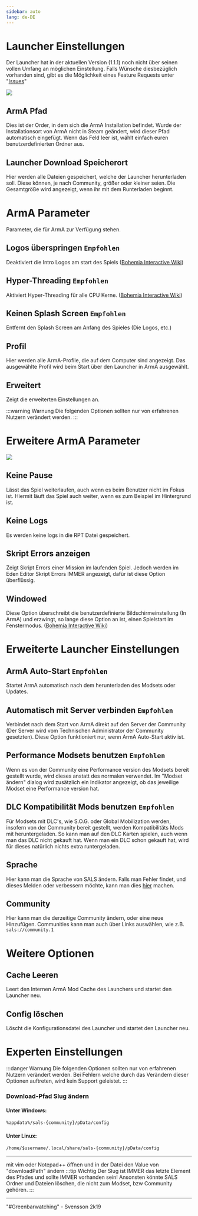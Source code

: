 ```yaml
---
sidebar: auto
lang: de-DE
---
```



# Launcher Einstellungen
Der Launcher hat in der aktuellen Version (1.1.1) noch nicht über seinen vollen Umfang an möglichen Einstellung. Falls Wünsche diesbezüglich vorhanden sind, gibt es die Möglichkeit eines Feature Requests unter "[Issues](https://github.com/SALS-APP/sals/issues)"

![](/images/de/launcher/settings_1_0_0_beta.png)

## ArmA Pfad
Dies ist der Order, in dem sich die ArmA Installation befindet. Wurde der Installationsort von ArmA nicht in Steam geändert, wird dieser Pfad automatisch eingefügt. Wenn das Feld leer ist, wählt einfach euren benutzerdefinierten Ordner aus.

## Launcher Download Speicherort
Hier werden alle Dateien gespeichert, welche der Launcher herunterladen soll. Diese können, je nach Community, größer oder kleiner seien. Die Gesamtgröße wird angezeigt, wenn ihr mit dem Runterladen beginnt.






# ArmA Parameter
Parameter, die für ArmA zur Verfügung stehen.

## Logos überspringen `Empfohlen`
Deaktiviert die Intro Logos am start des Spiels ([Bohemia Interactive Wiki](https://community.bistudio.com/wiki/Arma_3_Startup_Parameters#Game_Loading_Speedup))

## Hyper-Threading `Empfohlen`
Aktiviert Hyper-Threading für alle CPU Kerne. ([Bohemia Interactive Wiki](https://community.bistudio.com/wiki/Arma_3_Startup_Parameters#Performance))

## Keinen Splash Screen `Empfohlen`
Entfernt den Splash Screen am Anfang des Spieles (Die Logos, etc.)

## Profil
Hier werden alle ArmA-Profile, die auf dem Computer sind angezeigt. Das ausgewählte Profil wird beim Start über den Launcher in ArmA ausgewählt.

## Erweitert
Zeigt die erweiterten Einstellungen an.






:::warning Warnung
Die folgenden Optionen sollten nur von erfahrenen Nutzern verändert werden.
:::


# Erweitere ArmA Parameter

![](/images/de/launcher/settings_advanced_1_0_0_beta.png)

## Keine Pause
Lässt das Spiel weiterlaufen, auch wenn es beim Benutzer nicht im Fokus ist. Hiermit läuft das Spiel auch weiter, wenn es zum Beispiel im Hintergrund ist.

## Keine Logs
Es werden keine logs in die RPT Datei gespeichert.

## Skript Errors anzeigen
Zeigt Skript Errors einer Mission im laufenden Spiel. Jedoch werden im Eden Editor Skript Errors IMMER angezeigt, dafür ist diese Option überflüssig.

## Windowed
Diese Option überschreibt die benutzerdefinierte Bildschirmeinstellung (In ArmA) und erzwingt, so lange diese Option an ist, einen Spielstart im Fenstermodus. ([Bohemia Interactive Wiki](https://community.bistudio.com/wiki/Arma_3_Startup_Parameters#Display_Options))

# Erweiterte Launcher Einstellungen

## ArmA Auto-Start `Empfohlen`
Startet ArmA automatisch nach dem herunterladen des Modsets oder Updates.

## Automatisch mit Server verbinden `Empfohlen`
Verbindet nach dem Start von ArmA direkt auf den Server der Community (Der Server wird vom Technischen Administrator der Community gesetzten). Diese Option funktioniert nur, wenn ArmA Auto-Start aktiv ist.

## Performance Modsets benutzen `Empfohlen`
Wenn es von der Community eine Performance version des Modsets bereit gestellt wurde, wird dieses anstatt des normalen verwendet.
Im "Modset ändern" dialog wird zusätzlich ein Indikator angezeigt, ob das jeweilige Modset eine Performance version hat.

## DLC Kompatibilität Mods benutzen `Empfohlen`
Für Modsets mit DLC's, wie S.O.G. oder Global Mobilization werden, insofern von der Community bereit gestellt, werden
Kompatibilitäts Mods mit heruntergeladen. So kann man auf den DLC Karten spielen, auch wenn man das DLC nicht gekauft hat.
Wenn man ein DLC schon gekauft hat, wird für dieses natürlich nichts extra runtergeladen.

## Sprache
Hier kann man die Sprache von SALS ändern. Falls man Fehler findet, und dieses Melden oder verbessern möchte, kann man dies [hier](https://github.com/SALS-APP/Translations) machen.

## Community
Hier kann man die derzeitige Community ändern, oder eine neue Hinzufügen. Communities kann man auch über Links auswählen, wie z.B. `sals://community.1`

# Weitere Optionen

## Cache Leeren
Leert den Internen ArmA Mod Cache des Launchers und startet den Launcher neu.

## Config löschen
Löscht die Konfigurationsdatei des Launcher und startet den Launcher neu.







# Experten Einstellungen
:::danger Warnung
Die folgenden Optionen sollten nur von erfahrenen Nutzern verändert werden. Bei Fehlern welche durch das Verändern dieser Optionen auftreten, wird kein Support geleistet.
:::

### Download-Pfad Slug ändern

#### Unter Windows:
```%appdata%/sals-{community}/pData/config```
#### Unter Linux:
```/home/$username/.local/share/sals-{community}/pData/config```

---

mit vim oder Notepad++ öffnen und in der Datei den Value von "downloadPath" ändern
:::tip Wichtig
Der Slug ist IMMER das letzte Element des Pfades und sollte IMMER vorhanden sein! Ansonsten könnte SALS Ordner und Dateien löschen, die nicht zum Modset, bzw Community gehören.
:::



---
<tiny>"#Greenbarwatching" - Svensson 2k19</tiny>
